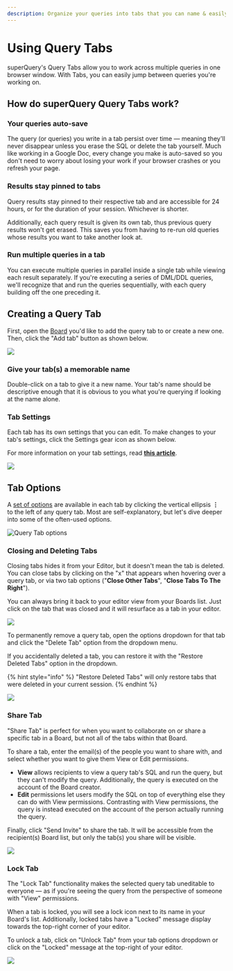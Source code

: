 ```yaml
---
description: Organize your queries into tabs that you can name & easily identify later.
---
```


# Using Query Tabs

superQuery's Query Tabs allow you to work across multiple queries in one browser window. With Tabs, you can easily jump between queries you're working on.

## How do superQuery Query Tabs work?

### Your queries auto-save

The query \(or queries\) you write in a tab persist over time — meaning they'll never disappear unless you erase the SQL or delete the tab yourself. Much like working in a Google Doc, every change you make is auto-saved so you don't need to worry about losing your work if your browser crashes or you refresh your page.

### Results stay pinned to tabs

Query results stay pinned to their respective tab and are accessible for 24 hours, or for the duration of your session. Whichever is shorter.

Additionally, each query result is given its own tab, thus previous query results won't get erased. This saves you from having to re-run old queries whose results you want to take another look at.

### Run multiple queries in a tab

You can execute multiple queries in parallel inside a single tab while viewing each result separately. If you're executing a series of DML/DDL queries, we'll recognize that and run the queries sequentially, with each query building off the one preceding it.

## Creating a Query Tab

First, open the [Board](organizing-queries.md) you'd like to add the query tab to or create a new one. Then, click the "Add tab" button as shown below.

![](../.gitbook/assets/addtab.jpg)

### Give your tab\(s\) a memorable name

Double-click on a tab to give it a new name. Your tab's name should be descriptive enough that it is obvious to you what you're querying if looking at the name alone.

### Tab Settings

Each tab has its own settings that you can edit. To make changes to your tab's settings, click the Settings gear icon as shown below.

For more information on your tab settings, read [**this article**](tab-settings.md).

![](../.gitbook/assets/querysettings.jpg)

## Tab Options

A [set of options](query-tabs.md#tab-options) are available in each tab by clicking the vertical ellipsis **⋮** to the left of any query tab. Most are self-explanatory, but let's dive deeper into some of the often-used options.

![Query Tab options](../.gitbook/assets/image%20%287%29.png)

### 

### Closing and Deleting Tabs

Closing tabs hides it from your Editor, but it doesn't mean the tab is deleted. You can close tabs by clicking on the "x" that appears when hovering over a query tab, or via two tab options \("**Close Other Tabs**", "**Close Tabs To The Right**"\).

You can always bring it back to your editor view from your Boards list. Just click on the tab that was closed and it will resurface as a tab in your editor.

![](../.gitbook/assets/recovertabs.gif)

To permanently remove a query tab, open the options dropdown for that tab and click the "Delete Tab" option from the dropdown menu.

If you accidentally deleted a tab, you can restore it with the "Restore Deleted Tabs" option in the dropdown.

{% hint style="info" %}
"Restore Deleted Tabs" will only restore tabs that were deleted in your current session.
{% endhint %}

![](../.gitbook/assets/image%20%2833%29.png)

### Share Tab

"Share Tab" is perfect for when you want to collaborate on or share a specific tab in a Board, but not all of the tabs within that Board. 

To share a tab, enter the email\(s\) of the people you want to share with, and select whether you want to give them View or Edit permissions.

* **View** allows recipients to view a query tab's SQL and run the query, but they can't modify the query. Additionally, the query is executed on the account of the Board creator. 
* **Edit** permissions let users modify the SQL on top of everything else they can do with View permissions. Contrasting with View permissions, the query is instead executed on the account of the person actually running the query.

Finally, click "Send Invite" to share the tab. It will be accessible from the recipient\(s\) Board list, but only the tab\(s\) you share will be visible.

![](../.gitbook/assets/image%20%2855%29.png)

### Lock Tab

The "Lock Tab" functionality makes the selected query tab uneditable to everyone — as if you're seeing the query from the perspective of someone with "View" permissions.

When a tab is locked, you will see a lock icon next to its name in your Board's list. Additionally, locked tabs have a "Locked" message display towards the top-right corner of your editor.

To unlock a tab, click on "Unlock Tab" from your tab options dropdown or click on the "Locked" message at the top-right of your editor.

![](../.gitbook/assets/image%20%2895%29.png)



